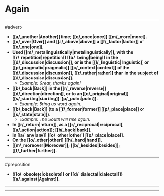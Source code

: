 # Again
---
#adverb
- **[[a/_another|Another]] time; [[o/_once|once]] [[m/_more|more]].**
- **[[o/_over|Over]] and [[a/_above|above]] a [[f/_factor|factor]] of [[o/_one|one]].**
- **Used [[m/_metalinguistically|metalinguistically]], with the [[r/_repetition|repetition]] [[b/_being|being]] in the [[d/_discussion|discussion]], or in the [[l/_linguistic|linguistic]] or [[p/_pragmatic|pragmatic]] [[c/_context|context]] of the [[d/_discussion|discussion]], [[r/_rather|rather]] than in the subject of [[d/_discussion|discussion]].**
	- _Example: Great, thanks again!_
- **[[b/_back|Back]] in the [[r/_reverse|reverse]] [[d/_direction|direction]], or to an [[o/_original|original]] [[s/_starting|starting]] [[p/_point|point]].**
	- _Example: Bring us word again._
- **[[b/_back|Back]] (to a [[f/_former|former]] [[p/_place|place]] or [[s/_state|state]]).**
	- _Example: The South will rise again._
- **In [[r/_return|return]], as a [[r/_reciprocal|reciprocal]] [[a/_action|action]]; [[b/_back|back]].**
- **In [[a/_any|any]] [[o/_other|other]] [[p/_place|place]].**
- **On the [[o/_other|other]] [[h/_hand|hand]].**
- **[[m/_moreover|Moreover]]; [[b/_besides|besides]]; [[f/_further|further]].**
---
#preposition
- **([[o/_obsolete|obsolete]] or [[d/_dialectal|dialectal]]) [[a/_against|Against]].**
---
---
